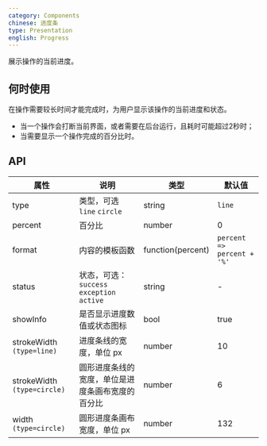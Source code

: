 ```yaml
---
category: Components
chinese: 进度条
type: Presentation
english: Progress
---
```


展示操作的当前进度。

## 何时使用

在操作需要较长时间才能完成时，为用户显示该操作的当前进度和状态。

* 当一个操作会打断当前界面，或者需要在后台运行，且耗时可能超过2秒时；
* 当需要显示一个操作完成的百分比时。


## API

| 属性      | 说明           | 类型     | 默认值         |
|----------|---------------|----------|---------------|
| type     | 类型，可选 `line` `circle` | string   | `line`      |
| percent  | 百分比 | number | 0 |
| format   | 内容的模板函数 | function(percent)   | `percent => percent + '%'` |
| status   | 状态，可选：`success` `exception` `active` | string   | - |
| showInfo | 是否显示进度数值或状态图标 | bool | true  |
| strokeWidth `(type=line)` | 进度条线的宽度，单位 px | number | 10 |
| strokeWidth `(type=circle)` | 圆形进度条线的宽度，单位是进度条画布宽度的百分比 | number | 6 |
| width `(type=circle)` | 圆形进度条画布宽度，单位 px | number | 132 |
